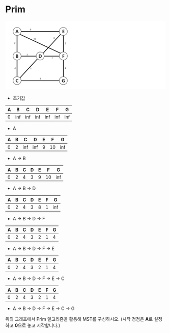 # Prim

![](문제/프림.PNG)

- 초기값

| A    | B    | C    | D    | E    | F    | G    |
| ---- | ---- | ---- | ---- | ---- | ---- | ---- |
| 0    | inf  | inf  | inf  | inf  | inf  | inf  |

- A

| A    | B    | C    | D    | E    | F    | G    |
| ---- | ---- | ---- | ---- | ---- | ---- | ---- |
| 0    | 2    | inf  | inf  | 9    | 10   | inf  |

- A -> B

| A    | B    | C    | D    | E    | F    | G    |
| ---- | ---- | ---- | ---- | ---- | ---- | ---- |
| 0    | 2    | 4    | 3    | 9    | 10   | inf  |

- A -> B -> D

| A    | B    | C    | D    | E    | F    | G    |
| ---- | ---- | ---- | ---- | ---- | ---- | ---- |
| 0    | 2    | 4    | 3    | 8    | 1    | inf  |

- A -> B -> D -> F

| A    | B    | C    | D    | E    | F    | G    |
| ---- | ---- | ---- | ---- | ---- | ---- | ---- |
| 0    | 2    | 4    | 3    | 2    | 1    | 4    |

- A -> B -> D -> F -> E

| A    | B    | C    | D    | E    | F    | G    |
| ---- | ---- | ---- | ---- | ---- | ---- | ---- |
| 0    | 2    | 4    | 3    | 2    | 1    | 4    |

- A -> B -> D -> F -> E -> C

| A    | B    | C    | D    | E    | F    | G    |
| ---- | ---- | ---- | ---- | ---- | ---- | ---- |
| 0    | 2    | 4    | 3    | 2    | 1    | 4    |

- A -> B -> D -> F -> E -> C -> G

위의 그래프에서 Prim 알고리즘을 활용해 MST를 구성하시오. (시작 정점은 **A**로 설정하고 **0**으로 놓고 시작합니다.)

